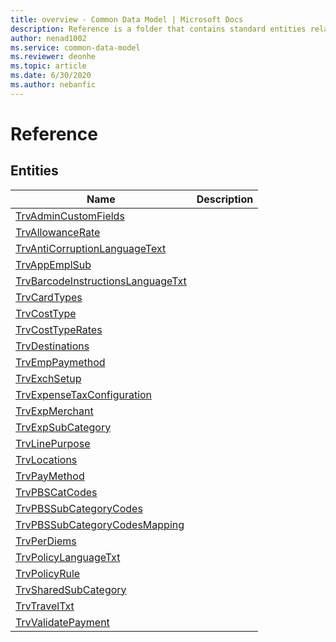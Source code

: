 ```yaml
---
title: overview - Common Data Model | Microsoft Docs
description: Reference is a folder that contains standard entities related to the Common Data Model.
author: nenad1002
ms.service: common-data-model
ms.reviewer: deonhe
ms.topic: article
ms.date: 6/30/2020
ms.author: nebanfic
---
```


# Reference


## Entities

|Name|Description|
|---|---|
|[TrvAdminCustomFields](TrvAdminCustomFields.md)||
|[TrvAllowanceRate](TrvAllowanceRate.md)||
|[TrvAntiCorruptionLanguageText](TrvAntiCorruptionLanguageText.md)||
|[TrvAppEmplSub](TrvAppEmplSub.md)||
|[TrvBarcodeInstructionsLanguageTxt](TrvBarcodeInstructionsLanguageTxt.md)||
|[TrvCardTypes](TrvCardTypes.md)||
|[TrvCostType](TrvCostType.md)||
|[TrvCostTypeRates](TrvCostTypeRates.md)||
|[TrvDestinations](TrvDestinations.md)||
|[TrvEmpPaymethod](TrvEmpPaymethod.md)||
|[TrvExchSetup](TrvExchSetup.md)||
|[TrvExpenseTaxConfiguration](TrvExpenseTaxConfiguration.md)||
|[TrvExpMerchant](TrvExpMerchant.md)||
|[TrvExpSubCategory](TrvExpSubCategory.md)||
|[TrvLinePurpose](TrvLinePurpose.md)||
|[TrvLocations](TrvLocations.md)||
|[TrvPayMethod](TrvPayMethod.md)||
|[TrvPBSCatCodes](TrvPBSCatCodes.md)||
|[TrvPBSSubCategoryCodes](TrvPBSSubCategoryCodes.md)||
|[TrvPBSSubCategoryCodesMapping](TrvPBSSubCategoryCodesMapping.md)||
|[TrvPerDiems](TrvPerDiems.md)||
|[TrvPolicyLanguageTxt](TrvPolicyLanguageTxt.md)||
|[TrvPolicyRule](TrvPolicyRule.md)||
|[TrvSharedSubCategory](TrvSharedSubCategory.md)||
|[TrvTravelTxt](TrvTravelTxt.md)||
|[TrvValidatePayment](TrvValidatePayment.md)||
